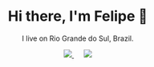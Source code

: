 <h1 align="center"> Hi there, I'm Felipe 👋</h1>
<p align="center">
   I live on Rio Grande do Sul, Brazil. 
</p>
<p align="center">
  <a href="https://www.linkedin.com/in/felipewpassa">
    <img src="https://img.shields.io/badge/linkedin-0077B5?&style=for-the-badge&logo=linkedin&logoColor=white" />
  </a>
  &nbsp;&nbsp;&nbsp;&nbsp;
  <a href="mailto:felipe_passa@hotmail.com?subject=Ola%20Felipe">
    <img src="https://img.shields.io/badge/outlook-0078d4?&style=for-the-badge&logo=gmail&logoColor=white" />
  </a>
</p>
